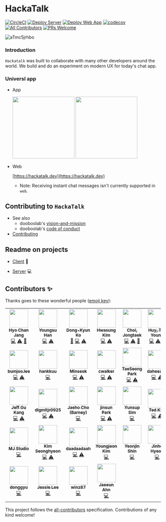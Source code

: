 # HackaTalk

[![CircleCI](https://circleci.com/gh/dooboolab/hackatalk.svg?style=shield)](https://circleci.com/gh/dooboolab/hackatalk)
[![Deploy Server](https://github.com/dooboolab/hackatalk/actions/workflows/deploy-server.yml/badge.svg)](https://github.com/dooboolab/hackatalk/actions/workflows/deploy-server.yml)
[![Deploy Web App](https://github.com/dooboolab/hackatalk/actions/workflows/deploy-web-app.yml/badge.svg)](https://github.com/dooboolab/hackatalk/actions/workflows/deploy-web-app.yml)
[![codecov](https://codecov.io/gh/dooboolab/hackatalk/branch/master/graph/badge.svg)](https://codecov.io/gh/dooboolab/hackatalk)
[![All Contributors](https://img.shields.io/badge/all_contributors-25-orange.svg?style=flat-square)](#contributors)
[![PRs Welcome](https://img.shields.io/badge/PRs-welcome-brightgreen.svg?style=flat-square)](CONTRIBUTING.md)

![aTmc5jrhbo](https://user-images.githubusercontent.com/27461460/65466719-a79e2580-de9a-11e9-965e-c4c28a98346e.gif)

### Introduction

`Hackatalk` was built to collaborate with many other developers around the world. We build and do an experiment on modern UX for today's chat app.

### Universl app

* App

  <a href="https://apps.apple.com/us/app/hackatalk/id1479617602"><img src="https://user-images.githubusercontent.com/27461460/77502559-8c8a8d80-6e9e-11ea-9f8e-0f58c704eed6.png" width="200"/></a> <a href="https://play.google.com/store/apps/details?id=com.dooboolab.hackatalk"><img src="https://user-images.githubusercontent.com/27461460/77502571-90b6ab00-6e9e-11ea-9e93-235a319ebb41.png" width="200"/></a>

* Web

  [https://hackatalk.dev](https://hackatalk.dev)
  
  - Note: Receiving instant chat messages isn't currently supported in `web`.


## Contributing to `HackaTalk`

- See also
  - dooboolab's [vision-and-mission](https://dooboolab.com/vision)
  - dooboolab's [code of conduct](https://dooboolab.com/codeofconduct)
- [Contributing](CONTRIBUTING.md)


## Readme on projects

- [Client](client) :iphone:

- [Server](server) :computer:

## Contributors ✨

Thanks goes to these wonderful people ([emoji key](https://allcontributors.org/docs/en/emoji-key)):
<!-- markdownlint-enable -->
<!-- prettier-ignore-end -->
<!-- ALL-CONTRIBUTORS-LIST:END -->

<!-- ALL-CONTRIBUTORS-LIST:START - Do not remove or modify this section -->
<!-- prettier-ignore-start -->
<!-- markdownlint-disable -->
<table>
  <tr>
    <td align="center"><a href="http://dooboolab.com"><img src="https://avatars0.githubusercontent.com/u/27461460?v=4" width="60px;" alt=""/><br /><sub><b>Hyo Chan Jang</b></sub></a><br /><a href="https://github.com/dooboolab/hackatalk/commits?author=hyochan" title="Code">💻</a> <a href="https://github.com/dooboolab/hackatalk/commits?author=hyochan" title="Tests">⚠️</a> <a href="https://github.com/dooboolab/hackatalk/commits?author=hyochan" title="Documentation">📖</a></td>
    <td align="center"><a href="https://www.linkedin.com/in/youngsu-han/"><img src="https://avatars1.githubusercontent.com/u/22214150?v=4" width="60px;" alt=""/><br /><sub><b>Youngsu Han</b></sub></a><br /><a href="https://github.com/dooboolab/hackatalk/commits?author=heyman333" title="Code">💻</a> <a href="https://github.com/dooboolab/hackatalk/commits?author=heyman333" title="Tests">⚠️</a></td>
    <td align="center"><a href="https://github.com/godon019"><img src="https://avatars1.githubusercontent.com/u/10363850?v=4" width="60px;" alt=""/><br /><sub><b>Dong-Kyun Ko</b></sub></a><br /><a href="https://github.com/dooboolab/hackatalk/commits?author=godon019" title="Documentation">📖</a> <a href="https://github.com/dooboolab/hackatalk/commits?author=godon019" title="Code">💻</a> <a href="https://github.com/dooboolab/hackatalk/commits?author=godon019" title="Tests">⚠️</a></td>
    <td align="center"><a href="https://github.com/marsinearth"><img src="https://avatars0.githubusercontent.com/u/6101260?v=4" width="60px;" alt=""/><br /><sub><b>Hwasung Kim</b></sub></a><br /><a href="https://github.com/dooboolab/hackatalk/commits?author=marsinearth" title="Code">💻</a> <a href="https://github.com/dooboolab/hackatalk/commits?author=marsinearth" title="Tests">⚠️</a></td>
    <td align="center"><a href="https://github.com/JongtaekChoi"><img src="https://avatars1.githubusercontent.com/u/17980230?v=4" width="60px;" alt=""/><br /><sub><b>Choi, Jongtaek</b></sub></a><br /><a href="https://github.com/dooboolab/hackatalk/commits?author=JongtaekChoi" title="Code">💻</a> <a href="https://github.com/dooboolab/hackatalk/commits?author=JongtaekChoi" title="Tests">⚠️</a> <a href="https://github.com/dooboolab/hackatalk/commits?author=JongtaekChoi" title="Documentation">📖</a></td>
    <td align="center"><a href="https://www.facebook.com/huy1965"><img src="https://avatars3.githubusercontent.com/u/1715578?v=4" width="60px;" alt=""/><br /><sub><b>Huy, Tae Young</b></sub></a><br /><a href="https://github.com/dooboolab/hackatalk/commits?author=kty1965" title="Code">💻</a> <a href="https://github.com/dooboolab/hackatalk/commits?author=kty1965" title="Tests">⚠️</a> <a href="https://github.com/dooboolab/hackatalk/commits?author=kty1965" title="Documentation">📖</a></td>
    <td align="center"><a href="https://github.com/YongPilMoon"><img src="https://avatars1.githubusercontent.com/u/22088158?v=4" width="60px;" alt=""/><br /><sub><b>YongPilMoon</b></sub></a><br /><a href="https://github.com/dooboolab/hackatalk/commits?author=YongPilMoon" title="Code">💻</a> <a href="https://github.com/dooboolab/hackatalk/commits?author=YongPilMoon" title="Tests">⚠️</a> <a href="https://github.com/dooboolab/hackatalk/commits?author=YongPilMoon" title="Documentation">📖</a></td>
  </tr>
  <tr>
    <td align="center"><a href="https://github.com/bumjoo"><img src="https://avatars1.githubusercontent.com/u/43266906?v=4" width="60px;" alt=""/><br /><sub><b>bumjoo.lee</b></sub></a><br /><a href="https://github.com/dooboolab/hackatalk/commits?author=bumjoo" title="Code">💻</a> <a href="https://github.com/dooboolab/hackatalk/commits?author=bumjoo" title="Tests">⚠️</a></td>
    <td align="center"><a href="https://github.com/hankkuu"><img src="https://avatars2.githubusercontent.com/u/7829802?v=4" width="60px;" alt=""/><br /><sub><b>hankkuu</b></sub></a><br /><a href="https://github.com/dooboolab/hackatalk/commits?author=hankkuu" title="Code">💻</a></td>
    <td align="center"><a href="https://github.com/Sandwichj"><img src="https://avatars1.githubusercontent.com/u/11019960?v=4" width="60px;" alt=""/><br /><sub><b>Minseok</b></sub></a><br /><a href="https://github.com/dooboolab/hackatalk/commits?author=Sandwichj" title="Code">💻</a> <a href="https://github.com/dooboolab/hackatalk/commits?author=Sandwichj" title="Tests">⚠️</a></td>
    <td align="center"><a href="https://github.com/jb9229"><img src="https://avatars3.githubusercontent.com/u/3200647?v=4" width="60px;" alt=""/><br /><sub><b>cwalker</b></sub></a><br /><a href="https://github.com/dooboolab/hackatalk/commits?author=jb9229" title="Code">💻</a> <a href="https://github.com/dooboolab/hackatalk/commits?author=jb9229" title="Tests">⚠️</a></td>
    <td align="center"><a href="https://geoseong.github.io/"><img src="https://avatars0.githubusercontent.com/u/19166187?v=4" width="60px;" alt=""/><br /><sub><b>TaeSeong Park</b></sub></a><br /><a href="https://github.com/dooboolab/hackatalk/commits?author=geoseong" title="Code">💻</a> <a href="https://github.com/dooboolab/hackatalk/commits?author=geoseong" title="Tests">⚠️</a></td>
    <td align="center"><a href="https://github.com/daheeahn"><img src="https://avatars3.githubusercontent.com/u/38369729?v=4" width="60px;" alt=""/><br /><sub><b>daheeahn</b></sub></a><br /><a href="https://github.com/dooboolab/hackatalk/commits?author=daheeahn" title="Code">💻</a> <a href="https://github.com/dooboolab/hackatalk/commits?author=daheeahn" title="Tests">⚠️</a></td>
    <td align="center"><a href="https://github.com/smallbee3"><img src="https://avatars1.githubusercontent.com/u/35122143?v=4" width="60px;" alt=""/><br /><sub><b>Clark</b></sub></a><br /><a href="https://github.com/dooboolab/hackatalk/commits?author=smallbee3" title="Code">💻</a> <a href="https://github.com/dooboolab/hackatalk/commits?author=smallbee3" title="Tests">⚠️</a></td>
  </tr>
  <tr>
    <td align="center"><a href="http://stackoverflow.com/users/515932/jeff-gu-kang?tab=profile"><img src="https://avatars2.githubusercontent.com/u/216363?v=4" width="60px;" alt=""/><br /><sub><b>Jeff Gu Kang</b></sub></a><br /><a href="https://github.com/dooboolab/hackatalk/commits?author=JeffGuKang" title="Code">💻</a> <a href="https://github.com/dooboolab/hackatalk/commits?author=JeffGuKang" title="Tests">⚠️</a></td>
    <td align="center"><a href="https://github.com/dlgmltjr0925"><img src="https://avatars0.githubusercontent.com/u/33364619?v=4" width="60px;" alt=""/><br /><sub><b>dlgmltjr0925</b></sub></a><br /><a href="https://github.com/dooboolab/hackatalk/commits?author=dlgmltjr0925" title="Code">💻</a> <a href="https://github.com/dooboolab/hackatalk/commits?author=dlgmltjr0925" title="Tests">⚠️</a></td>
    <td align="center"><a href="http://utaha.moe/about"><img src="https://avatars0.githubusercontent.com/u/12093323?v=4" width="60px;" alt=""/><br /><sub><b>Jaeho Cho (Barney)</b></sub></a><br /><a href="https://github.com/dooboolab/hackatalk/commits?author=real0131" title="Code">💻</a></td>
    <td align="center"><a href="https://selina-park.tistory.com/"><img src="https://avatars3.githubusercontent.com/u/31176502?v=4" width="60px;" alt=""/><br /><sub><b>jinsun Park</b></sub></a><br /><a href="https://github.com/dooboolab/hackatalk/commits?author=ilikeu7246" title="Code">💻</a> <a href="https://github.com/dooboolab/hackatalk/commits?author=ilikeu7246" title="Tests">⚠️</a></td>
    <td align="center"><a href="http://pickhealer.netlify.com"><img src="https://avatars0.githubusercontent.com/u/47362439?v=4" width="60px;" alt=""/><br /><sub><b>Yunsup Sim</b></sub></a><br /><a href="https://github.com/dooboolab/hackatalk/commits?author=SimYunSup" title="Code">💻</a></td>
    <td align="center"><a href="http://tedkim.dev"><img src="https://avatars3.githubusercontent.com/u/20268356?v=4" width="60px;" alt=""/><br /><sub><b>Ted Kim</b></sub></a><br /><a href="https://github.com/dooboolab/hackatalk/commits?author=00aney" title="Code">💻</a> <a href="https://github.com/dooboolab/hackatalk/commits?author=00aney" title="Tests">⚠️</a></td>
    <td align="center"><a href="https://gist.github.com/qkreltms"><img src="https://avatars0.githubusercontent.com/u/25196026?v=4" width="60px;" alt=""/><br /><sub><b>JungHoonPark</b></sub></a><br /><a href="https://github.com/dooboolab/hackatalk/commits?author=qkreltms" title="Code">💻</a> <a href="https://github.com/dooboolab/hackatalk/commits?author=qkreltms" title="Tests">⚠️</a></td>
  </tr>
  <tr>
    <td align="center"><a href="http://blog.naver.com/mym0404"><img src="https://avatars0.githubusercontent.com/u/33388801?v=4" width="60px;" alt=""/><br /><sub><b>MJ Studio</b></sub></a><br /><a href="https://github.com/dooboolab/hackatalk/commits?author=mym0404" title="Code">💻</a></td>
    <td align="center"><a href="https://seonghyeonkimm.github.io/"><img src="https://avatars2.githubusercontent.com/u/13966404?v=4" width="60px;" alt=""/><br /><sub><b>Kim Seonghyeon</b></sub></a><br /><a href="https://github.com/dooboolab/hackatalk/commits?author=seonghyeonkimm" title="Code">💻</a> <a href="https://github.com/dooboolab/hackatalk/commits?author=seonghyeonkimm" title="Tests">⚠️</a></td>
    <td align="center"><a href="https://github.com/daadaadaah"><img src="https://avatars0.githubusercontent.com/u/60481383?v=4" width="60px;" alt=""/><br /><sub><b>daadaadaah</b></sub></a><br /><a href="https://github.com/dooboolab/hackatalk/commits?author=daadaadaah" title="Code">💻</a> <a href="https://github.com/dooboolab/hackatalk/commits?author=daadaadaah" title="Tests">⚠️</a></td>
    <td align="center"><a href="https://github.com/qpfmtlcp"><img src="https://avatars0.githubusercontent.com/u/18386669?v=4" width="60px;" alt=""/><br /><sub><b>Youngjeon Kim</b></sub></a><br /><a href="https://github.com/dooboolab/hackatalk/commits?author=qpfmtlcp" title="Code">💻</a></td>
    <td align="center"><a href="https://litehell.info"><img src="https://avatars0.githubusercontent.com/u/12497886?v=4" width="60px;" alt=""/><br /><sub><b>Yeonjin Shin</b></sub></a><br /><a href="https://github.com/dooboolab/hackatalk/commits?author=LiteHell" title="Code">💻</a></td>
    <td align="center"><a href="https://github.com/neverlish"><img src="https://avatars2.githubusercontent.com/u/11086561?v=4" width="60px;" alt=""/><br /><sub><b>Jinho Hyeon</b></sub></a><br /><a href="https://github.com/dooboolab/hackatalk/commits?author=neverlish" title="Code">💻</a></td>
    <td align="center"><a href="https://github.com/0916dhkim"><img src="https://avatars2.githubusercontent.com/u/8978815?v=4" width="60px;" alt=""/><br /><sub><b>Donghyeon Kim</b></sub></a><br /><a href="https://github.com/dooboolab/hackatalk/commits?author=0916dhkim" title="Code">💻</a></td>
  </tr>
  <tr>
    <td align="center"><a href="https://github.com/donggyushin"><img src="https://avatars3.githubusercontent.com/u/34573243?v=4" width="60px;" alt=""/><br /><sub><b>donggyu</b></sub></a><br /><a href="https://github.com/dooboolab/hackatalk/commits?author=donggyushin" title="Code">💻</a></td>
    <td align="center"><a href="https://github.com/shljessie"><img src="https://avatars0.githubusercontent.com/u/59305253?v=4" width="60px;" alt=""/><br /><sub><b>Jessie Lee</b></sub></a><br /><a href="https://github.com/dooboolab/hackatalk/commits?author=shljessie" title="Code">💻</a></td>
    <td align="center"><a href="https://github.com/winz87"><img src="https://avatars0.githubusercontent.com/u/49703731?v=4" width="60px;" alt=""/><br /><sub><b>winz87</b></sub></a><br /><a href="https://github.com/dooboolab/hackatalk/commits?author=winz87" title="Code">💻</a></td>
    <td align="center"><a href="https://github.com/JaeeunAhn"><img src="https://avatars2.githubusercontent.com/u/49272528?v=4" width="60px;" alt=""/><br /><sub><b>Jaeeun Ahn</b></sub></a><br /><a href="https://github.com/dooboolab/hackatalk/commits?author=JaeeunAhn" title="Code">💻</a></td>
  </tr>
</table>

<!-- markdownlint-enable -->
<!-- prettier-ignore-end -->
<!-- ALL-CONTRIBUTORS-LIST:END -->

This project follows the [all-contributors](https://github.com/all-contributors/all-contributors) specification. Contributions of any kind welcome!
